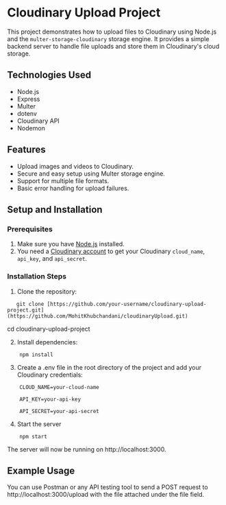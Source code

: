 # Cloudinary Upload Project

This project demonstrates how to upload files to Cloudinary using Node.js and the `multer-storage-cloudinary` storage engine. It provides a simple backend server to handle file uploads and store them in Cloudinary's cloud storage.

## Technologies Used

- Node.js
- Express
- Multer
- dotenv
- Cloudinary API
- Nodemon

## Features

- Upload images and videos to Cloudinary.
- Secure and easy setup using Multer storage engine.
- Support for multiple file formats.
- Basic error handling for upload failures.

## Setup and Installation

### Prerequisites

1. Make sure you have [Node.js](https://nodejs.org/) installed.
2. You need a [Cloudinary account](https://cloudinary.com/) to get your Cloudinary `cloud_name`, `api_key`, and `api_secret`.

### Installation Steps

1. Clone the repository:
```
   git clone [https://github.com/your-username/cloudinary-upload-project.git](https://github.com/MohitKhubchandani/cloudinaryUpload.git)
```
   cd cloudinary-upload-project

2. Install dependencies:
```
    npm install
```
3. Create a .env file in the root directory of the project and add your Cloudinary credentials: 
```
    CLOUD_NAME=your-cloud-name

    API_KEY=your-api-key

    API_SECRET=your-api-secret
```
4. Start the server
```
    npm start
```
The server will now be running on http://localhost:3000.


## Example Usage
You can use Postman or any API testing tool to send a POST request to http://localhost:3000/upload with the file attached under the file field.

